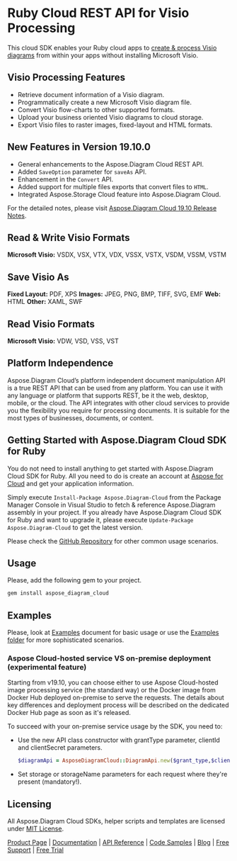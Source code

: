 # Ruby Cloud REST API for Visio Processing

This cloud SDK enables your Ruby cloud apps to [create & process Visio diagrams](https://products.aspose.cloud/diagram/ruby) from within your apps without installing Microsoft Visio.

## Visio Processing Features

- Retrieve document information of a Visio diagram.
- Programmatically create a new Microsoft Visio diagram file.
- Convert Visio flow-charts to other supported formats.
- Upload your business oriented Visio diagrams to cloud storage.
- Export Visio files to raster images, fixed-layout and HTML formats.

## New Features in Version 19.10.0

- General enhancements to the Aspose.Diagram Cloud REST API.
- Added `SaveOption` parameter for `saveAs` API.
- Enhancement in the `Convert` API.
- Added support for multiple files exports that convert files to `HTML`.
- Integrated Aspose.Storage Cloud feature into Aspose.Diagram Cloud.

For the detailed notes, please visit [Aspose.Diagram Cloud 19.10 Release Notes](https://docs.aspose.cloud/display/diagramcloud/Aspose.Diagram+Cloud+19.10+Release+Notes).

## Read & Write Visio Formats

**Microsoft Visio:** VSDX, VSX, VTX, VDX, VSSX, VSTX, VSDM, VSSM, VSTM

## Save Visio As

**Fixed Layout:** PDF, XPS
**Images:** JPEG, PNG, BMP, TIFF, SVG, EMF
**Web:** HTML
**Other:** XAML, SWF

## Read Visio Formats

**Microsoft Visio:** VDW, VSD, VSS, VST

## Platform Independence

Aspose.Diagram Cloud’s platform independent document manipulation API is a true REST API that can be used from any platform. You can use it with any language or platform that supports REST, be it the web, desktop, mobile, or the cloud. The API integrates with other cloud services to provide you the flexibility you require for processing documents. It is suitable for the most types of businesses, documents, or content.

## Getting Started with Aspose.Diagram Cloud SDK for Ruby

You do not need to install anything to get started with Aspose.Diagram Cloud SDK for Ruby. All you need to do is create an account at [Aspose for Cloud](https://dashboard.aspose.cloud/#/apps) and get your application information.

Simply execute `Install-Package Aspose.Diagram-Cloud` from the Package Manager Console in Visual Studio to fetch & reference Aspose.Diagram assembly in your project. If you already have Aspose.Diagram Cloud SDK for Ruby and want to upgrade it, please execute `Update-Package Aspose.Diagram-Cloud` to get the latest version.

Please check the [GitHub Repository](https://github.com/aspose-diagram-cloud/aspose-diagram-cloud-dotnet) for other common usage scenarios.

## Usage

Please, add the following gem to your project.

```ruby
gem install aspose_diagram_cloud
```

## Examples

Please, look at [Examples](https://github.com/aspose-diagram-cloud/aspose-diagram-cloud-ruby/blob/master/EXAMPLES.md) document for basic usage or use the [Examples folder](https://github.com/aspose-diagram-cloud/aspose-diagram-cloud-ruby/blob/master/Examples) for more sophisticated scenarios.

### Aspose Cloud-hosted service VS on-premise deployment (experimental feature)

Starting from v19.10, you can choose either to use Aspose Cloud-hosted image processing service (the standard way) or the Docker image from Docker Hub deployed on-premise to serve the requests. The details about key differences and deployment process will be described on the dedicated Docker Hub page as soon as it's released.

To succeed with your on-premise service usage by the SDK, you need to:

- Use the new API class constructor with grantType parameter, clientId and clientSecret parameters.
    
    ```ruby
    $diagramApi = AsposeDiagramCloud::DiagramApi.new($grant_type,$client_id,$client_secret)
    ```
- Set storage or storageName parameters for each request where they're present (mandatory!).

## Licensing

All Aspose.Diagram Cloud SDKs, helper scripts and templates are licensed under [MIT License](https://github.com/aspose-diagram-cloud/aspose-diagram-cloud-ruby/blob/master/LICENSE).

[Product Page](https://products.aspose.cloud/diagram/net) | [Documentation](https://docs.aspose.cloud/display/diagramcloud/Home) | [API Reference](https://apireference.aspose.cloud/diagram/) | [Code Samples](https://github.com/aspose-diagram-cloud/aspose-diagram-cloud-dotnet) | [Blog](https://blog.aspose.cloud/category/diagram/) | [Free Support](https://forum.aspose.cloud/c/diagram) | [Free Trial](https://dashboard.aspose.cloud/#/apps)
